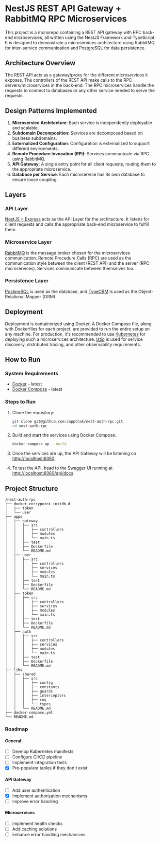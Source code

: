 # NestJS REST API Gateway + RabbitMQ RPC Microservices

This project is a monorepo containing a REST API gateway with RPC back-end microservices, all written using the NestJS Framework and TypeScript. It is designed to demonstrate a microservices architecture using RabbitMQ for inter-service communication and PostgreSQL for data persistence.

## Architecture Overview

The REST API acts as a gateway/proxy for the different microservices it exposes. The controllers of the REST API make calls to the RPC servers/microservices in the back-end. The RPC microservices handle the requests to connect to databases or any other service needed to serve the requests.

## Design Patterns Implemented

1. **Microservice Architecture**: Each service is independently deployable and scalable.
2. **Subdomain Decomposition**: Services are decomposed based on business subdomains.
3. **Externalized Configuration**: Configuration is externalized to support different environments.
4. **Remote Procedure Invocation (RPI)**: Services communicate via RPC using RabbitMQ.
5. **API Gateway**: A single entry point for all client requests, routing them to the appropriate microservice.
6. **Database per Service**: Each microservice has its own database to ensure loose coupling.

## Layers

### API Layer

[NestJS + Express](https://nestjs.com/) acts as the API Layer for the architecture. It listens for client requests and calls the appropriate back-end microservice to fulfill them.

### Microservice Layer

[RabbitMQ](https://www.rabbitmq.com/) is the message broker chosen for the microservices communication. Remote Procedure Calls (RPC) are used as the communication style between the client (REST API) and the server (RPC microservices). Services communicate between themselves too.

### Persistence Layer

[PostgreSQL](https://www.postgresql.org/) is used as the database, and [TypeORM](https://typeorm.io/) is used as the Object-Relational Mapper (ORM).

## Deployment

Deployment is containerized using Docker. A Docker Compose file, along with Dockerfiles for each project, are provided to run the entire setup on any machine. For production, it's recommended to use [Kubernetes](https://kubernetes.io/) for deploying such a microservices architecture. [Istio](https://istio.io/) is used for service discovery, distributed tracing, and other observability requirements.

## How to Run

### System Requirements

- [Docker](https://docs.docker.com/install/) - latest
- [Docker Compose](https://docs.docker.com/compose/install/) - latest

### Steps to Run

1. Clone the repository:

   ```sh
   git clone git@github.com:sappChak/nest-auth-rpc.git
   cd nest-auth-rpc
   ```

2. Build and start the services using Docker Compose:

   ```sh
   docker compose up --build
   ```

3. Once the services are up, the API Gateway will be listening on [http://localhost:8080](http://localhost:8080).

4. To test the API, head to the Swagger UI running at [http://localhost:8080/api/docs](http://localhost:8080/api/docs).

## Project Structure

```
/nest-auth-rpc
├── docker-entrypoint-initdb.d
│   ├── token
│   └── user
├── apps
│   ├── gateway
│   │   ├── src
│   │   │   ├── controllers
│   │   │   ├── modules
│   │   │   └── main.ts
│   │   ├── test
│   │   ├── Dockerfile
│   │   └── README.md
│   ├── user
│   │   ├── src
│   │   │   ├── controllers
│   │   │   ├── services
│   │   │   ├── modules
│   │   │   └── main.ts
│   │   ├── test
│   │   ├── Dockerfile
│   │   └── README.md
│   ├── token
│   │   ├── src
│   │   │   ├── controllers
│   │   │   ├── services
│   │   │   ├── modules
│   │   │   └── main.ts
│   │   ├── test
│   │   ├── Dockerfile
│   │   └── README.md
│   ├── auth
│   │   ├── src
│   │   │   ├── controllers
│   │   │   ├── services
│   │   │   ├── modules
│   │   │   └── main.ts
│   │   ├── test
│   │   ├── Dockerfile
│   │   └── README.md
├── libs
│   ├── shared
│   │   ├── src
│   │   │   ├── config
│   │   │   ├── constants
│   │   │   ├── guards
│   │   │   ├── interceptors
│   │   │   ├── rmq
│   │   │   └── types
│   │   └── README.md
├── docker-compose.yml
└── README.md
```

### Roadmap

#### General

- [ ] Develop Kubernetes manifests
- [ ] Configure CI/CD pipeline
- [ ] Implement integration tests
- [x] Pre-populate tables if they don't exist

#### API Gateway

- [ ] Add user authentication
- [x] Implement authorization mechanisms
- [ ] Improve error handling

#### Microservices

- [ ] Implement health checks
- [ ] Add caching solutions
- [ ] Enhance error handling mechanisms
